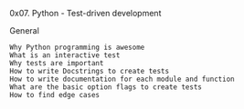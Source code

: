 0x07. Python - Test-driven development

General

    Why Python programming is awesome
    What is an interactive test
    Why tests are important
    How to write Docstrings to create tests
    How to write documentation for each module and function
    What are the basic option flags to create tests
    How to find edge cases

